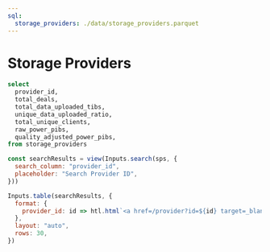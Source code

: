 ```yaml
---
sql:
  storage_providers: ./data/storage_providers.parquet
---
```


# Storage Providers

```sql id=sps
select
  provider_id,
  total_deals,
  total_data_uploaded_tibs,
  unique_data_uploaded_ratio,
  total_unique_clients,
  raw_power_pibs,
  quality_adjusted_power_pibs,
from storage_providers
```

```js
const searchResults = view(Inputs.search(sps, {
  search_column: "provider_id",
  placeholder: "Search Provider ID",
}))
```

<div class="card">

```js
Inputs.table(searchResults, {
  format: {
    provider_id: id => htl.html`<a href=/provider?id=${id} target=_blank>${id}</a>`
  },
  layout: "auto",
  rows: 30,
})
```

</div>
